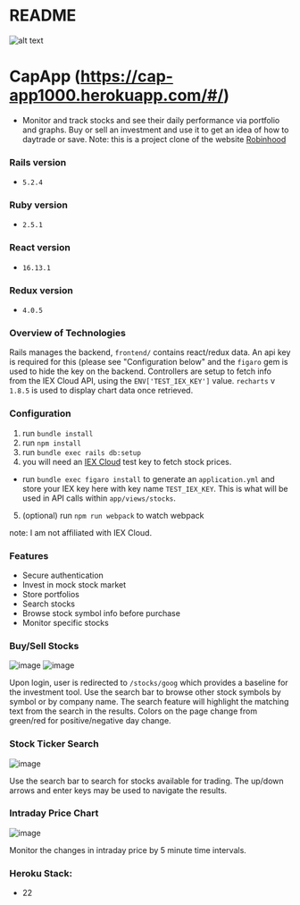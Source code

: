 # README

![alt text][logo]

[logo]: https://github.com/dacrawford89/CapApp/blob/master/app/assets/images/logo.png "Cap App"

# CapApp (https://cap-app1000.herokuapp.com/#/)

- Monitor and track stocks and see their daily performance via portfolio and graphs. Buy or sell an investment and use it to get an idea of how to daytrade or save. Note: this is a project clone of the website [Robinhood](https://robinhood.com/)

### Rails version

- `5.2.4`

### Ruby version

- `2.5.1`

### React version

- `16.13.1`

### Redux version

- `4.0.5`

### Overview of Technologies

Rails manages the backend, `frontend/` contains react/redux data. An api key is required for this (please see "Configuration below" and the `figaro` gem is used to hide the key on the backend. Controllers are setup to fetch info from the IEX Cloud API, using the `ENV['TEST_IEX_KEY']` value. `recharts` v `1.8.5` is used to display chart data once retrieved.

### Configuration

1. run `bundle install`
2. run `npm install`
3. run `bundle exec rails db:setup`
4. you will need an [IEX Cloud](https://iexcloud.io/cloud-login#/register/) test key to fetch stock prices.

- run `bundle exec figaro install` to generate an `application.yml` and store your IEX key here with key name `TEST_IEX_KEY`. This is what will be used in API calls within `app/views/stocks`.

5. (optional) run `npm run webpack` to watch webpack

note: I am not affiliated with IEX Cloud.

### Features

- Secure authentication
- Invest in mock stock market
- Store portfolios
- Search stocks
- Browse stock symbol info before purchase
- Monitor specific stocks

### Buy/Sell Stocks

![image](https://user-images.githubusercontent.com/59629330/84517820-c7ca7a80-ac9d-11ea-83ca-8e4aa7c1bc25.png)
![image](https://user-images.githubusercontent.com/59629330/84518379-a1590f00-ac9e-11ea-9968-4e0de4335846.png)

Upon login, user is redirected to `/stocks/goog` which provides a baseline for the investment tool. Use the search bar to browse other stock symbols by symbol or by company name. The search feature will highlight the matching text from the search in the results. Colors on the page change from green/red for positive/negative day change.

### Stock Ticker Search

![image](https://user-images.githubusercontent.com/59629330/84517881-dd3fa480-ac9d-11ea-8ca2-5ead4dcce696.png)

Use the search bar to search for stocks available for trading. The up/down arrows and enter keys may be used to navigate the results.

### Intraday Price Chart

![image](https://user-images.githubusercontent.com/59629330/84517857-d4e76980-ac9d-11ea-8867-bd89f088ef03.png)

Monitor the changes in intraday price by 5 minute time intervals.

### Heroku Stack:

- 22
